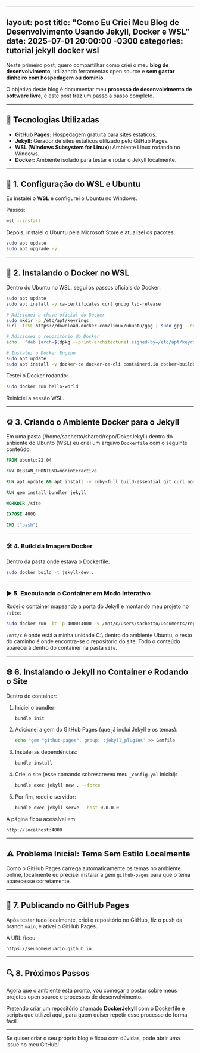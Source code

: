 
---
layout: post
title: "Como Eu Criei Meu Blog de Desenvolvimento Usando Jekyll, Docker e WSL"
date: 2025-07-01 20:00:00 -0300
categories: tutorial jekyll docker wsl
---

Neste primeiro post, quero compartilhar como criei o meu **blog de desenvolvimento**, utilizando ferramentas open source e **sem gastar dinheiro com hospedagem ou domínio**.

O objetivo deste blog é documentar meu **processo de desenvolvimento de software livre**, e este post traz um passo a passo completo.

---

## 🚀 Tecnologias Utilizadas

- **GitHub Pages:** Hospedagem gratuita para sites estáticos.
- **Jekyll:** Gerador de sites estáticos utilizado pelo GitHub Pages.
- **WSL (Windows Subsystem for Linux):** Ambiente Linux rodando no Windows.
- **Docker:** Ambiente isolado para testar e rodar o Jekyll localmente.

---

## 🔧 1. Configuração do WSL e Ubuntu

Eu instalei o **WSL** e configurei o Ubuntu no Windows.

Passos:

```bash
wsl --install
```

Depois, instalei o Ubuntu pela Microsoft Store e atualizei os pacotes:

```bash
sudo apt update
sudo apt upgrade -y
```

---

## 🐳 2. Instalando o Docker no WSL

Dentro do Ubuntu no WSL, segui os passos oficiais do Docker:

```bash
sudo apt update
sudo apt install -y ca-certificates curl gnupg lsb-release

# Adicionei a chave oficial do Docker
sudo mkdir -p /etc/apt/keyrings
curl -fsSL https://download.docker.com/linux/ubuntu/gpg | sudo gpg --dearmor -o /etc/apt/keyrings/docker.gpg

# Adicionei o repositório do Docker
echo   "deb [arch=$(dpkg --print-architecture) signed-by=/etc/apt/keyrings/docker.gpg] https://download.docker.com/linux/ubuntu   $(lsb_release -cs) stable" | sudo tee /etc/apt/sources.list.d/docker.list > /dev/null

# Instalei o Docker Engine
sudo apt update
sudo apt install -y docker-ce docker-ce-cli containerd.io docker-buildx-plugin docker-compose-plugin
```

Testei o Docker rodando:

```bash
sudo docker run hello-world
```

Reiniciei a sessão WSL.

---

## ⚙️ 3. Criando o Ambiente Docker para o Jekyll

Em uma pasta (/home/sachetto/shared/repo/DokerJekyll) dentro do anbiente do Ubunto (WSL) eu criei um arquivo `Dockerfile` com o seguinte conteúdo:

```Dockerfile
FROM ubuntu:22.04

ENV DEBIAN_FRONTEND=noninteractive

RUN apt update && apt install -y ruby-full build-essential git curl nodejs npm

RUN gem install bundler jekyll

WORKDIR /site

EXPOSE 4000

CMD ["bash"]
```

---

### 🛠️ 4. Build da Imagem Docker

Dentro da pasta onde estava o Dockerfile:

```bash
sudo docker build -t jekyll-dev .
```

---

### ▶️ 5. Executando o Container em Modo Interativo

Rodei o container mapeando a porta do Jekyll e montando meu projeto no `/site`:

```bash
sudo docker run -it -p 4000:4000 -v /mnt/c/Users/sachetto/Documents/repo/my_page/sachetto.github.io:/site jekyll-dev
```

`/mnt/c` é onde está a minha unidade C:\\ dentro do ambiente Ubuntu, o resto do caminho é onde encontra-se o repositório do site. Todo o conteúdo aparecerá dentro do container na pasta `site`.

---

## 🌐 6. Instalando o Jekyll no Container e Rodando o Site

Dentro do container:

1. Iniciei o bundler:
   ```bash
   bundle init
   ```
2. Adicionei a gem do GitHub Pages (que já inclui Jekyll e os temas):
   ```bash
   echo 'gem "github-pages", group: :jekyll_plugins' >> Gemfile
   ```
3. Instalei as dependências:
   ```bash
   bundle install
   ```
4. Criei o site (esse comando sobrescreveu meu `_config.yml` inicial):
   ```bash
   bundle exec jekyll new . --force
   ```
5. Por fim, rodei o servidor:
   ```bash
   bundle exec jekyll serve --host 0.0.0.0
   ```

A página ficou acessível em:
```
http://localhost:4000
```

---

## ⚠️ Problema Inicial: Tema Sem Estilo Localmente

Como o GitHub Pages carrega automaticamente os temas no ambiente online, localmente eu precisei instalar a gem `github-pages` para que o tema aparecesse corretamente.

---

## 📁 7. Publicando no GitHub Pages

Após testar tudo localmente, criei o repositório no GitHub, fiz o push da branch `main`, e ativei o GitHub Pages.

A URL ficou:
```
https://seunomeusuario.github.io
```

---

## 🔍 8. Próximos Passos

Agora que o ambiente está pronto, vou começar a postar sobre meus projetos open source e processos de desenvolvimento.

Pretendo criar um repositório chamado **DockerJekyll** com o Dockerfile e scripts que utilizei aqui, para quem quiser repetir esse processo de forma fácil.

---

Se quiser criar o seu próprio blog e ficou com dúvidas, pode abrir uma issue no meu GitHub!
